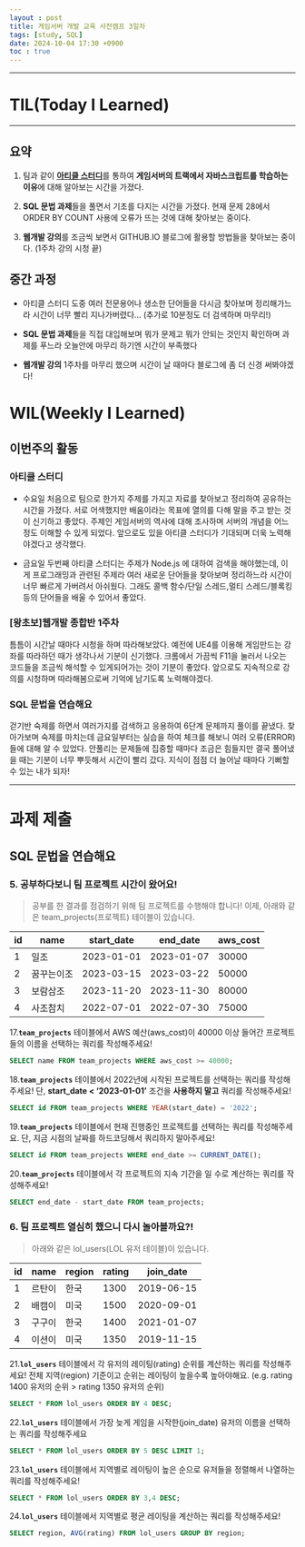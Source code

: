 ```yaml
---
layout : post
title: 게임서버 개발 교육 사전캠프 3일차
tags: [study, SQL]
date: 2024-10-04 17:30 +0900
toc : true
---
```


---

# TIL(Today I Learned)

---

## 요약

1. 팀과 같이 [**아티클 스터디**](https://www.notion.so/1156cbfc0b93809d8ed4c79918f37637?pvs=4)를 통하여 
**게임서버의 트랙에서 자바스크립트를 학습하는 이유**에 대해 알아보는 시간을 가졌다.

2. **SQL 문법 과제**들을 풀면서 기초를 다지는 시간을 가졌다.
현재 문제 28에서 ORDER BY COUNT 사용에 오류가 뜨는 것에 대해 찾아보는 중이다.

3. **웹개발 강의**를 조금씩 보면서 GITHUB.IO 블로그에 활용할 방법들을 찾아보는 중이다.
(1주차 강의 시청 끝)


## 중간 과정 

- 아티클 스터디 도중 여러 전문용어나 생소한 단어들을 다시금 찾아보며 정리해가느라 시간이 너무 빨리 지나가버렸다... (추가로 10분정도 더 검색하며 마무리!)

- **SQL 문법 과제**들을 직접 대입해보며 뭐가 문제고 뭐가 안되는 것인지 확인하며 과제를 푸느라 오늘안에 마무리 하기엔 시간이 부족했다

- **웹개발 강의** 1주차를 마무리 했으며 시간이 날 때마다 블로그에 좀 더 신경 써봐야겠다!

# WIL(Weekly I Learned)

## 이번주의 활동

### 아티클 스터디
- 수요일 
처음으로 팀으로 한가지 주제를 가지고 자료를 찾아보고 정리하여 공유하는 시간을 가졌다.
서로 어색했지만 배움이라는 목표에 열의를 다해 말을 주고 받는 것이 신기하고 좋았다.
주제인 게임서버의 역사에 대해 조사하며 서버의 개념을 어느정도 이해할 수 있게 되었다.
앞으로도 있을 아티클 스터디가 기대되며 더욱 노력해야겠다고 생각했다.

- 금요일
두번째 아티클 스터디는 주제가 Node.js 에 대하여 검색을 해야했는데, 이게 프로그래밍과 관련된 주제라 여러 새로운 단어들을 찾아보며 정리하느라 시간이 너무 빠르게 가버려서 아쉬웠다.
그래도 콜백 함수/단일 스레드,멀티 스레드/블록킹 등의 단어들을 배울 수 있어서 좋았다.

### [왕초보]웹개발 종합반 1주차
틈틈이 시간날 때마다 시청을 하며 따라해보았다.
예전에 UE4를 이용해 게임만드는 강좌를 따라하던 때가 생각나서 기분이 신기했다.
크롬에서 가끔씩 F11을 눌러서 나오는 코드들을 조금씩 해석할 수 있게되어가는 것이 기분이 좋았다.
앞으로도 지속적으로 강의를 시청하며 따라해봄으로써 기억에 남기도록 노력해야겠다.

### SQL 문법을 연습해요
걷기반 숙제를 하면서 여러가지를 검색하고 응용하여 6단계 문제까지 풀이를 끝냈다.
찾아가보며 숙제를 마치는데 금요일부터는 실습을 하여 체크를 해보니 여러 오류(ERROR)들에 대해 알 수 있었다.
안풀리는 문제들에 집중할 때마다 조금은 힘들지만 결국 풀어냈을 때는 기분이 너무 뿌듯해서 시간이 빨리 갔다.
지식이 점점 더 늘어날 때마다 기뻐할 수 있는 내가 되자!

***

# 과제 제출

## SQL 문법을 연습해요
### 5. **공부하다보니 팀 프로젝트 시간이 왔어요!**
>공부를 한 결과를 점검하기 위해 팀 프로젝트를 수행해야 합니다! 이제, 아래와 같은 team_projects(프로젝트) 테이블이 있습니다. 

| id | name | start_date | end_date | aws_cost |
| --- | --- | --- | --- | --- |
| 1 | 일조 | 2023-01-01 | 2023-01-07 | 30000 |
| 2 | 꿈꾸는이조 | 2023-03-15 | 2023-03-22 | 50000 |
| 3 | 보람삼조 | 2023-11-20 | 2023-11-30 | 80000 |
| 4 | 사조참치 | 2022-07-01 | 2022-07-30 | 75000 |

17.**`team_projects`** 테이블에서 AWS 예산(aws_cost)이 40000 이상 들어간 프로젝트들의 이름을 선택하는 쿼리를 작성해주세요!

```sql
SELECT name FROM team_projects WHERE aws_cost >= 40000;
```

18.**`team_projects`** 테이블에서 2022년에 시작된 프로젝트를 선택하는 쿼리를 작성해주세요! 단, **start_date < ‘2023-01-01’** 조건을 **사용하지 말고** 쿼리를 작성해주세요!

```sql
SELECT id FROM team_projects WHERE YEAR(start_date) = '2022';
```

19.**`team_projects`** 테이블에서 현재 진행중인 프로젝트를 선택하는 쿼리를 작성해주세요. 단, 지금 시점의 날짜를 하드코딩해서 쿼리하지 말아주세요!

```sql
SELECT id FROM team_projects WHERE end_date >= CURRENT_DATE();
```

20.**`team_projects`** 테이블에서 각 프로젝트의 지속 기간을 일 수로 계산하는 쿼리를 작성해주세요!

```sql
SELECT end_date - start_date FROM team_projects;
```
  
### 6. **팀 프로젝트 열심히 했으니 다시 놀아볼까요?!**
>아래와 같은 lol_users(LOL 유저 테이블)이 있습니다.

| id | name | region | rating | join_date |
| --- | --- | --- | --- | --- |
| 1 | 르탄이 | 한국 | 1300 | 2019-06-15 |
| 2 | 배캠이 | 미국 | 1500 | 2020-09-01 |
| 3 | 구구이 | 한국 | 1400 | 2021-01-07 |
| 4 | 이션이 | 미국 | 1350 | 2019-11-15 |

21.**`lol_users`** 테이블에서 각 유저의 레이팅(rating) 순위를 계산하는 쿼리를 작성해주세요! 전체 지역(region) 기준이고 순위는 레이팅이 높을수록 높아야해요. (e.g. rating 1400 유저의 순위 > rating 1350 유저의 순위)

```sql
SELECT * FROM lol_users ORDER BY 4 DESC;
```

22.**`lol_users`** 테이블에서 가장 늦게 게임을 시작한(join_date) 유저의 이름을 선택하는 쿼리를 작성해주세요

```sql
SELECT * FROM lol_users ORDER BY 5 DESC LIMIT 1;
```

23.**`lol_users`** 테이블에서 지역별로 레이팅이 높은 순으로 유저들을 정렬해서 나열하는 쿼리를 작성해주세요!

```sql
SELECT * FROM lol_users ORDER BY 3,4 DESC;
```

24.**`lol_users`** 테이블에서 지역별로 평균 레이팅을 계산하는 쿼리를 작성해주세요!

```sql
SELECT region, AVG(rating) FROM lol_users GROUP BY region;
```
 